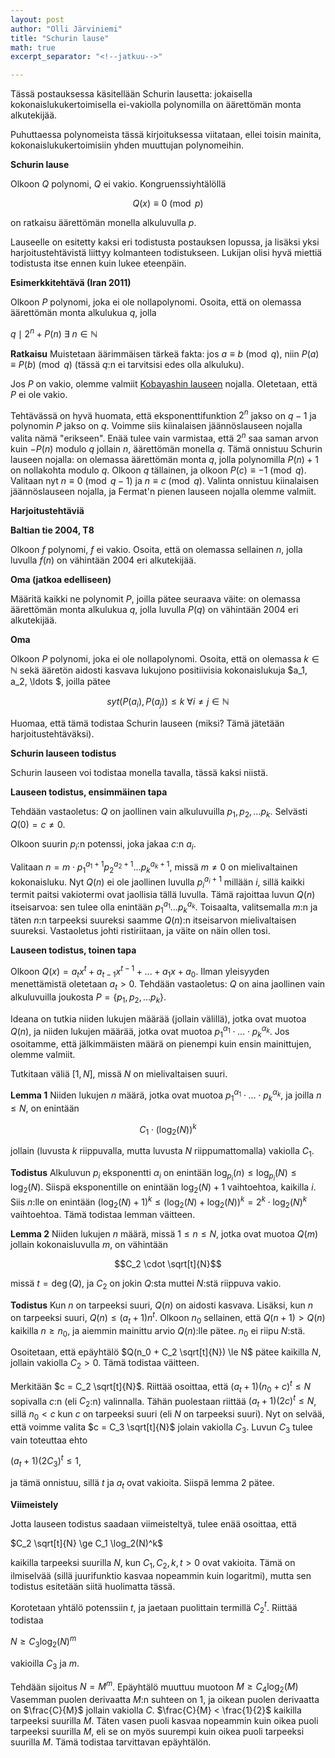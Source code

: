 ```yaml
---
layout: post
author: "Olli Järviniemi"
title: "Schurin lause"
math: true
excerpt_separator: "<!--jatkuu-->"

---
```


Tässä postauksessa käsitellään Schurin lausetta: jokaisella kokonaislukukertoimisella ei-vakiolla polynomilla on äärettömän monta alkutekijää.

<!--jatkuu-->

Puhuttaessa polynomeista tässä kirjoituksessa viitataan, ellei toisin mainita, kokonaislukukertoimisiin yhden muuttujan polynomeihin.

**Schurin lause**

Olkoon $Q$ polynomi, $Q$ ei vakio. Kongruenssiyhtälöllä

$$Q(x) \equiv 0 \pmod{p}$$

on ratkaisu äärettömän monella alkuluvulla $p$.

Lauseelle on esitetty kaksi eri todistusta postauksen lopussa, ja lisäksi yksi harjoitustehtävistä liittyy kolmanteen todistukseen. Lukijan olisi hyvä miettiä todistusta itse ennen kuin lukee eteenpäin.


**Esimerkkitehtävä (Iran 2011)**

Olkoon $P$ polynomi, joka ei ole nollapolynomi. Osoita, että on olemassa äärettömän monta alkulukua $q$, jolla

$q \mid 2^n + P(n) \ \exists \ n \in \mathbb{N}$

**Ratkaisu**
Muistetaan äärimmäisen tärkeä fakta: jos $a \equiv b \pmod{q}$, niin $P(a) \equiv P(b) \pmod{q}$ (tässä $q$:n ei tarvitsisi edes olla alkuluku).

Jos $P$ on vakio, olemme valmiit [Kobayashin lauseen](https://blog.matematiikkakilpailut.fi/2018/05/02/Kobayashi.html) nojalla. Oletetaan, että $P$ ei ole vakio.

Tehtävässä on hyvä huomata, että eksponenttifunktion $2^n$ jakso on $q-1$ ja polynomin $P$ jakso on $q$. Voimme siis kiinalaisen jäännöslauseen nojalla valita nämä "erikseen". Enää tulee vain varmistaa, että $2^n$ saa saman arvon kuin $-P(n)$ modulo $q$ jollain $n$, äärettömän monella $q$. Tämä onnistuu Schurin lauseen nojalla: on olemassa äärettömän monta $q$, jolla polynomilla $P(n) + 1$ on nollakohta modulo $q$. Olkoon $q$ tällainen, ja olkoon $P(c) \equiv -1 \pmod {q}$. Valitaan nyt $n \equiv 0 \pmod{q-1}$ ja $n \equiv c \pmod{q}$. Valinta onnistuu kiinalaisen jäännöslauseen nojalla, ja Fermat'n pienen lauseen nojalla olemme valmiit.

**Harjoitustehtäviä**

**Baltian tie 2004, T8**

Olkoon $f$ polynomi, $f$ ei vakio. Osoita, että on olemassa sellainen $n$, jolla luvulla $f(n)$ on vähintään $2004$ eri alkutekijää.

**Oma (jatkoa edelliseen)**

Määritä kaikki ne polynomit $P$, joilla pätee seuraava väite: on olemassa äärettömän monta alkulukua $q$, jolla luvulla $P(q)$ on vähintään $2004$ eri alkutekijää.

**Oma**

Olkoon $P$ polynomi, joka ei ole nollapolynomi. Osoita, että on olemassa $k \in \mathbb{N}$ sekä ääretön aidosti kasvava lukujono positiivisia kokonaislukuja $a_1, a_2, \ldots $, joilla pätee

$$syt(P(a_i), P(a_j)) \le k \ \forall i \neq j \in \mathbb{N}$$

Huomaa, että tämä todistaa Schurin lauseen (miksi? Tämä jätetään harjoitustehtäväksi).



**Schurin lauseen todistus**

Schurin lauseen voi todistaa monella tavalla, tässä kaksi niistä.


**Lauseen todistus, ensimmäinen tapa**

Tehdään vastaoletus: $Q$ on jaollinen vain alkuluvuilla $p_1, p_2, \ldots p_k$. Selvästi $Q(0) = c \neq 0$.

Olkoon suurin $p_i$:n potenssi, joka jakaa $c$:n $a_i$.

Valitaan $n = m \cdot p_1^{a_1 + 1}p_2^{a_2 + 1} \ldots p_k^{a_k + 1}$, missä $m \neq 0$ on mielivaltainen kokonaisluku. Nyt $Q(n)$ ei ole jaollinen luvulla $p_i^{a_i + 1}$ millään $i$, sillä kaikki termit paitsi vakiotermi ovat jaollisia tällä luvulla. Tämä rajoittaa luvun $Q(n)$ itseisarvoa: sen tulee olla enintään $p_1^{a_1} \ldots p_k^{a_k}$. Toisaalta, valitsemalla $m$:n ja täten $n$:n tarpeeksi suureksi saamme $Q(n)$:n itseisarvon mielivaltaisen suureksi. Vastaoletus johti ristiriitaan, ja väite on näin ollen tosi.

**Lauseen todistus, toinen tapa**

Olkoon $Q(x) = a_tx^t + a_{t-1}x^{t-1} + \ldots + a_1x + a_0$. Ilman yleisyyden menettämistä oletetaan $a_t > 0$. Tehdään vastaoletus: $Q$ on aina jaollinen vain alkuluvuilla joukosta $P = \lbrace p_1, p_2, \ldots p_k \rbrace$.

Ideana on tutkia niiden lukujen määrää (jollain välillä), jotka ovat muotoa $Q(n)$, ja niiden lukujen määrää, jotka ovat muotoa $p_1^{\alpha_1} \cdot \ldots \cdot p_k^{\alpha_k}$. Jos osoitamme, että jälkimmäisten määrä on pienempi kuin ensin mainittujen, olemme valmiit.

Tutkitaan väliä $[1, N]$, missä $N$ on mielivaltaisen suuri.

**Lemma 1**
Niiden lukujen $n$ määrä, jotka ovat muotoa $p_1^{\alpha_1} \cdot \ldots \cdot p_k^{\alpha_k}$, ja joilla $n \le N$, on enintään

$$C_1 \cdot (\log_2(N))^k$$

jollain (luvusta $k$ riippuvalla, mutta luvusta $N$ riippumattomalla) vakiolla $C_1$.

**Todistus**
Alkuluvun $p_i$ eksponentti $\alpha_i$ on enintään $\log_{p_i}(n) \le \log_{p_i}(N) \le \log_2(N)$. Siispä eksponentille on enintään $\log_2(N) + 1$ vaihtoehtoa, kaikilla $i$. Siis $n$:lle on enintään $(\log_2(N) + 1)^k \le (\log_2(N) + \log_2(N))^k = 2^k \cdot \log_2(N)^k$ vaihtoehtoa. Tämä todistaa lemman väitteen.

**Lemma 2**
Niiden lukujen $n$ määrä, missä $1 \le n \le N$, jotka ovat muotoa $Q(m)$ jollain kokonaisluvulla $m$, on vähintään

$$C_2 \cdot \sqrt[t]{N}$$

missä $t = \deg(Q)$, ja $C_2$ on jokin $Q$:sta muttei $N$:stä riippuva vakio.

**Todistus**
Kun $n$ on tarpeeksi suuri, $Q(n)$ on aidosti kasvava. Lisäksi, kun $n$ on tarpeeksi suuri, $Q(n) \le (a_t + 1)n^t$. Olkoon $n_0$ sellainen, että $Q(n+1) > Q(n)$ kaikilla $n \ge n_0$, ja aiemmin mainittu arvio $Q(n)$:lle pätee. $n_0$ ei riipu $N$:stä.

Osoitetaan, että epäyhtälö $Q(n_0 + C_2 \sqrt[t]{N}) \le N$ pätee kaikilla $N$, jollain vakiolla $C_2 > 0$. Tämä todistaa väitteen.


Merkitään $c = C_2 \sqrt[t]{N}$. Riittää osoittaa, että $(a_t + 1)(n_0 + c)^t \le N$ sopivalla $c$:n (eli $C_2$:n) valinnalla. Tähän puolestaan riittää $(a_t + 1)(2c)^t \le N$, sillä $n_0 < c$ kun $c$ on tarpeeksi suuri (eli $N$ on tarpeeksi suuri). Nyt on selvää, että voimme valita $c = C_3 \sqrt[t]{N}$ jolain vakiolla $C_3$. Luvun $C_3$ tulee vain toteuttaa ehto

$(a_t + 1)(2C_3)^t \le 1$,

ja tämä onnistuu, sillä $t$ ja $a_t$ ovat vakioita. Siispä lemma 2 pätee.

**Viimeistely**

Jotta lauseen todistus saadaan viimeisteltyä, tulee enää osoittaa, että

$C_2 \sqrt[t]{N} \ge C_1 \log_2(N)^k$

kaikilla tarpeeksi suurilla $N$, kun $C_1, C_2, k, t > 0$ ovat vakioita. Tämä on ilmiselvää (sillä juurifunktio kasvaa nopeammin kuin logaritmi), mutta sen todistus esitetään siitä huolimatta tässä.

Korotetaan yhtälö potenssiin $t$, ja jaetaan puolittain termillä $C_2^t$. Riittää todistaa

$N \ge C_3 \log_2(N)^m$

vakioilla $C_3$ ja $m$.

Tehdään sijoitus $N = M^m$. Epäyhtälö muuttuu muotoon $M \ge C_4 \log_2(M)$ Vasemman puolen derivaatta $M$:n suhteen on $1$, ja oikean puolen derivaatta on $\frac{C}{M}$ jollain vakiolla $C$. $\frac{C}{M} < \frac{1}{2}$ kaikilla tarpeeksi suurilla $M$. Täten vasen puoli kasvaa nopeammin kuin oikea puoli tarpeeksi suurilla $M$, eli se on myös suurempi kuin oikea puoli tarpeeksi suurilla $M$. Tämä todistaa tarvittavan epäyhtälön.
